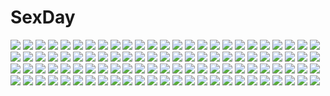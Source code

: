 # SexDay
![](https://konachan.com/image/1c2f3bf9ce5c482d437d71d571be0656/Konachan.com%20-%20301341%20anus%20ass%20bed%20breasts%20brown_eyes%20brown_hair%20condom%20cum%20nipples%20no_bra%20original%20panties%20panty_pull%20penis%20pussy%20short_hair%20uncensored%20underwear.jpg)
![](https://konachan.com/image/68476221e94f3d85d21551831a380fa0/Konachan.com%20-%2037129%20blue%20dress%20glasses%20hat%20iizuka_kazuto%20maruo_masaki%20nanase_narue%20narue_no_sekai%20purple_hair%20sunglasses%20yagi_hajime.jpg)
![](https://konachan.com/image/4b9008d9f93725baf2c54eed5a566569/Konachan.com%20-%2010438%20enma_ai%20jigoku_shoujo.jpg)
![](https://konachan.com/image/b534229c882abc7dd67c1eccf16bf700/Konachan.com%20-%20194728%20anus%20ass%20bath%20choi_mochimazzui%20feathers%20pussy%20rasukaru%20tamako_market%20uncensored%20water.jpg)
![](https://konachan.com/jpeg/340ea5d9e5d320372046be8d53c829ff/Konachan.com%20-%20153974%20blonde_hair%20breast_grab%20breasts%20fumizuki_yukari%20game_cg%20green_eyes%20kayano_misaki%20nipples%20riajuu_bakuhatsu_shiro%20school_uniform.jpg)
![](https://konachan.com/jpeg/ca74e432d588cc499d9ab4ff5d895676/Konachan.com%20-%20152719%20ass%20blonde_hair%20blush%20boku_wa_tomodachi_ga_sukunai%20green_eyes%20kashiwazaki_sena%20long_hair%20transparent%20vector.jpg)
![](https://konachan.com/jpeg/62f4ebd4acba7966e8a634f7dd9844ec/Konachan.com%20-%20134667%20hat%20hoshika_ranoe%20japanese_clothes%20shameimaru_aya%20touhou.jpg)
![](https://konachan.com/image/9a9a0a6554d60a78e0eac5775b536c6c/Konachan.com%20-%2056532%20holysnow%20original.jpg)
![](https://konachan.com/image/968a120ef77dca0d7f0acd3d5e5ff5f2/Konachan.com%20-%2072236%20aqua_eyes%20aqua_hair%20hatsune_miku%20thighhighs%20twintails%20vocaloid.jpg)
![](https://konachan.com/image/0cf446d2c6cee60ce0a7a860b8e05603/Konachan.com%20-%2093794%20axanael%20buu_%28axanael%29%20game_cg%20male%20miso_%28axanael%29%20nitroplus%20sonico%20tsuji_santa.jpg)
![](https://konachan.com/image/31ab1abdf9de313245797b2bb13aaa51/Konachan.com%20-%2048879%20akiyama_mio%20k-on%21%20yori.jpg)
![](https://konachan.com/image/4d5078d62ad17ddda62a2cba511d9851/Konachan.com%20-%2075962%20all_male%20aqua_hair%20armor%20blue_eyes%20cape%20ephraim_%28fire_emblem%29%20fire_emblem%20male%20potassium77%20sky%20spear%20weapon.jpg)
![](https://konachan.com/image/ddc49904c3dd8f04a3f080af673001f2/Konachan.com%20-%20230880%202girls%20asutora%20blush%20bow%20cape%20couch%20dress%20green_eyes%20green_hair%20instrument%20kazami_yuuka%20red_eyes%20short_hair%20socks%20touhou%20violin%20wriggle_nightbug.jpg)
![](https://konachan.com/image/9cd47915f169c4ab5de9f2cac0d5454c/Konachan.com%20-%20268255%20animal_ears%20ball%20flat_chest%20japanese_clothes%20kimono%20loli%20original%20purple_hair%20short_hair%20v-mag%20yellow_eyes.jpg)
![](https://konachan.com/image/373f58c86a696b9ffaeb33c2cf2143ca/Konachan.com%20-%2077330%20bed%20blonde_hair%20edward_elric%20fullmetal_alchemist%20short_hair%20sleeping%20vector%20watermark.jpg)
![](https://konachan.com/jpeg/c91df3d4dfa70fc33ec140e650cc9db5/Konachan.com%20-%2042015%20dress%20horns%20ibuki_suika%20long_hair%20orange_hair%20ribbons%20touhou.jpg)
![](https://konachan.com/image/9ba97a59907a3d7f0f7ceb9234b2b09a/Konachan.com%20-%20224953%20akigumo_%28kancolle%29%20aliasing%20anthropomorphism%20chibi%20fairy_%28kancolle%29%20group%20kantai_collection%20neko_%28yanshoujie%29%20ooyodo_%28kancolle%29%20original.jpg)
![](https://konachan.com/jpeg/a858f1f5ffc8d9b0605b46edeb946237/Konachan.com%20-%20254612%202girls%20amakano%20bicolored_eyes%20blue_eyes%20blush%20bow%20crossover%20green_eyes%20idolmaster%20piromizu%20purple_eyes%20short_hair%20skirt%20takagaki_kaede.jpg)
![](https://konachan.com/jpeg/42f0e655d56d83b653213b96ff73e98d/Konachan.com%20-%20274545%20animal_ears%20blonde_hair%20blush%20breasts%20catgirl%20cyan%20fast-runner-2024%20gradient%20long_hair%20nipples%20orange_eyes%20original%20panties%20ponytail%20tiffy%20underwear.jpg)
![](https://konachan.com/image/0398a2bf47eb880d437ba7fe3a0f3a3d/Konachan.com%20-%20124043%20akiyama_mio%20black_hair%20blonde_hair%20blue_eyes%20brown_eyes%20brown_hair%20guitar%20instrument%20k-on%21%20long_hair%20pantyhose%20short_hair%20shouin%20twintails.jpg)
![](https://konachan.com/image/b0999bf0be3f8c3feb0501261a99caca/Konachan.com%20-%20267969%20anthropomorphism%20bikini%20breasts%20brown_hair%20cameltoe%20flowers%20girls_frontline%20grass%20headband%20long_hair%20ribbons%20swimsuit%20thighhighs%20wsman%20yellow_eyes.jpg)
![](https://konachan.com/image/424a43913e7f3f91cb78bcafda34bc19/Konachan.com%20-%2054890%20excellen_browning%20super_robot_wars.jpg)
![](https://konachan.com/image/9f59cc743db55afd7eb0525894a93919/Konachan.com%20-%2025260%20pani_poni_dash%20serizawa_akane%20white.jpg)
![](https://konachan.com/image/6c4986cd6d82c5946c9ad7eb639b5550/Konachan.com%20-%2020627%20apricot_sakuraba%20bikini%20galaxy_angel%20galaxy_angel_rune%20swimsuit.jpg)
![](https://konachan.com/jpeg/ef82a43bee905d928f3d6cb18ca79726/Konachan.com%20-%20306744%20armor%20ass%20bodysuit%20breasts%20brown%20close%20cropped%20cutesexyrobutts%20dark_skin%20iroha%20no_bra%20samurai_spirits.jpg)
![](https://konachan.com/jpeg/2c7cbbb848d441411effb0f699dd1a5a/Konachan.com%20-%2040230%20minna-dietlinde_wilcke%20strike_witches.jpg)
![](https://konachan.com/jpeg/1be7071e712cb3318a5f9a5a7dbebe8f/Konachan.com%20-%20131044%20black_hair%20fukahire_sanba%20original%20scan%20school_uniform%20sky%20sunset.jpg)
![](https://konachan.com/image/ad7d189b0619aba5d41a3bc452aeefc4/Konachan.com%20-%20233611%20blush%20brown_eyes%20brown_hair%20guitar%20hirasawa_yui%20instrument%20jpeg_artifacts%20k-on%21%20microphone%20nyoronyoro%20school_uniform%20short_hair.jpg)
![](https://konachan.com/jpeg/713cc85a9d703980032977b7f13992d1/Konachan.com%20-%20131547%20aqua_eyes%20blonde_hair%20bow%20dress%20game_cg%20hatsuyuki_sakura%20headdress%20japanese_clothes%20lolita_fashion%20long_hair%20ribbons%20saga_planets%20tears%20white.jpg)
![](https://konachan.com/image/7621374681dc864ff2271ba933d9cae5/Konachan.com%20-%20195297%20akatsuki_%28kancolle%29%20anthropomorphism%20bed%20black_hair%20blue_eyes%20blush%20close%20hat%20kantai_collection%20long_hair%20tachimi_%28basue%29%20tears.jpg)
![](https://konachan.com/image/66ac2bf38f6aa17d8ae5e438dac32bf5/Konachan.com%20-%20224425%20aliasing%20ayase_eri%20bed%20blue_eyes%20blush%20bow%20bra%20breasts%20condom%20cum%20kneehighs%20long_hair%20nipples%20open_shirt%20panties%20ponytail%20sex%20skirt%20tears%20underwear.jpg)
![](https://konachan.com/jpeg/f352d2c53e7c8b5facd7611b6fd8c689/Konachan.com%20-%2079268%20angel_ring%20bed%20blonde_hair%20blue_eyes%20breast_grab%20breasts%20game_cg%20mika_alsted_heine%20moonstone%20nipples%20nude%20tagme.jpg)
![](https://konachan.com/image/85998cd9f226669d1a87b86b0b0a5218/Konachan.com%20-%20102938%20blue_eyes%20houjou_hibiki%20long_hair%20panties%20pink_hair%20precure%20skirt%20suite_precure%20suzume_%28artist%29%20thighhighs%20twintails%20underwear%20upskirt.jpg)
![](https://konachan.com/image/13235ef6fdd8cfe3c8d380cc56ce6d22/Konachan.com%20-%2045552%20dj_max%20tiv%20twins.jpg)
![](https://konachan.com/image/06e558158c9b6ce1e0e0e4289e208e3d/Konachan.com%20-%20164735%20chamber_%28suisei_no_gargantia%29%20jet_yowatari%20striker_%28suisei_no_gargantia%29%20suisei_no_gargantia.jpg)
![](https://konachan.com/jpeg/ae77a51577327bc8b3ef69330e6bc38d/Konachan.com%20-%20101976%20aisaka_tsugumi%20black_hair%20blonde_hair%20brown_hair%20game_cg%20gray_hair%20group%20kudoriya_fuuka%20mikagura_setsu%20red_hair%20renai_saimin%20thighhighs%20tie.jpg)
![](https://konachan.com/image/110e55539ae069f0b2b0de937b1dcccd/Konachan.com%20-%20187088%20anthropomorphism%20blood%20hellshock%20kantai_collection%20yuudachi_%28kancolle%29.jpg)
![](https://konachan.com/image/bbd9e0302653864b70e0b8e0cbf67031/Konachan.com%20-%20215860%20aliasing%20boots%20flowers%20hatsune_miku%20kurisu_takumi%20long_hair%20pink_eyes%20pink_hair%20sakura_miku%20skirt%20thighhighs%20tie%20twintails%20vocaloid%20zettai_ryouiki.jpg)
![](https://konachan.com/jpeg/daf87ec3fd868230937e2727dfd1f708/Konachan.com%20-%20291535%20bra%20breasts%20cameltoe%20cleavage%20close%20long_hair%20open_shirt%20original%20panties%20ramchi%20spread_legs%20underwear.jpg)
![](https://konachan.com/jpeg/1f7f737c8b0f3c18fe5067ca7154f2fd/Konachan.com%20-%20127363%20all_male%20bicolored_eyes%20blonde_hair%20close%20inu_x_boku_ss%20male%20miketsukami_soushi%20morrow%20short_hair%20tagme%20transparent%20vector%20watermark.jpg)
![](https://konachan.com/jpeg/b7c9c650ff98ab11e2797c1d90a0ac8a/Konachan.com%20-%20264635%20brown_hair%20gloves%20gun_gale_online%20hat%20hazuki_%28sutasuta%29%20kohiruimaki_karen%20llenn_%28sao%29%20military%20pink%20pink_eyes%20short_hair%20sword_art_online%20uniform.jpg)
![](https://konachan.com/image/739d86f947744549f2578f5663a10f43/Konachan.com%20-%2071173%20hatsune_miku%20twintails%20vocaloid.jpg)
![](https://konachan.com/image/8bcbea2edd2811dee502e183fd95cfec/Konachan.com%20-%2014325%20tagme.jpg)
![](https://konachan.com/jpeg/7fe3fbb406c87e41a85234e657448bca/Konachan.com%20-%20285282%20aqua_eyes%20bikini%20blonde_hair%20blush%20breasts%20cleavage%20close%20cropped%20hat%20hotto_kan%20long_hair%20ponytail%20sketch%20swimsuit%20waifu2x%20white%20wristwear.jpg)
![](https://konachan.com/jpeg/936f02c05b3fb6653a527d55fcbff7a8/Konachan.com%20-%20297791%20anus%20apron%20ass%20ass_grab%20black_hair%20blue_eyes%20blush%20censored%20erect_nipples%20long_hair%20original%20panties%20panty_pull%20pussy%20spread_pussy%20underwear%20v-mag.jpg)
![](https://konachan.com/jpeg/7d1eb0035d4267fd3b43db1046f3c6e1/Konachan.com%20-%20271271%20animal%20blue_eyes%20blush%20bow%20braids%20breasts%20cat%20couch%20cross%20dress%20long_hair%20necklace%20pantyhose%20ponytail%20ribbons%20sideboob%20undressing%20waifu2x%20wristwear.jpg)
![](https://konachan.com/jpeg/34ae65e72c88a5111a488f731580fcb7/Konachan.com%20-%2075673%20brown_eyes%20brown_hair%20pink.jpg)
![](https://konachan.com/image/b9fee47dd0547903b9b4d440b60bb65b/Konachan.com%20-%2020502%20ghost_in_the_shell%20gun%20kusanagi_motoko%20red_eyes%20weapon.jpg)
![](https://konachan.com/jpeg/5b34af220f4f6cbca6309d2997b8e5b8/Konachan.com%20-%20165491%202girls%20bed%20chikotam%20cropped%20eden%20elica%20garter%20garter_belt%20minori%20scan%20shion%20stockings%20thighhighs%20yuri.jpg)
![](https://konachan.com/image/4642aec6ba6d4ced8b3dd020da9ea3a9/Konachan.com%20-%20101082%20black_rock_shooter%20edenfox%20kuroi_mato%20watermark.jpg)
![](https://konachan.com/jpeg/49768129bf377130cfb8afbe8af71ae2/Konachan.com%20-%20301962%20bodysuit%20breasts%20cape%20cleavage%20hidezi%20honkai_impact%20murata_himeko%20red_hair%20short_hair%20sword%20weapon%20yellow_eyes.jpg)
![](https://konachan.com/image/0051b041fa2a48d529a63cb323a7338c/Konachan.com%20-%2020669%20glasses%20hyuuga_kizuna%20natsume_remon%20strawberry_panic.jpg)
![](https://konachan.com/jpeg/8dc92e3fdf46a8846d64108f60e7b8bd/Konachan.com%20-%20244197%20cirno%20fairy%20morino_hon%20touhou%20vector%20wings.jpg)
![](https://konachan.com/image/96cb573640032e0db13a4497af0c35bd/Konachan.com%20-%2043457%20black%20brown_eyes%20brown_hair%20chain%20collar%20cross%20gothic%20long_hair%20ruroo%20skirt%20tagme%20tattoo%20thighhighs%20watermark%20weapon.jpg)
![](https://konachan.com/jpeg/d18fc9803de68a3a04af8fe8c9e5781c/Konachan.com%20-%20187039%20baka_moe_heart_ni_ai_wo_komete%21%20game_cg%20makoto_%28artist%29%20praline%20purple_eyes%20short_hair%20yamanaka_kurumi.jpg)
![](https://konachan.com/image/cfadbda45bd0eedd77b645a2525deebe/Konachan.com%20-%2010557%20apron%20blush%20ermin_%28tears_to_tiara%29%20glasses%20grass%20pink_hair%20red_eyes%20ribbons%20socks%20tears_to_tiara%20tree.jpg)
![](https://konachan.com/image/60ccf9e9a1f496e0c5580f69f43b1630/Konachan.com%20-%2058162%20bakemonogatari%20monogatari_%28series%29%20senjougahara_hitagi.jpg)
![](https://konachan.com/image/b1b4ab99134b8dd721a8ff907b894f84/Konachan.com%20-%2060522%20cantarella_%28vocaloid%29%20cendrillon_%28vocaloid%29%20hatsune_miku%20suzushiro%20vocaloid.jpg)
![](https://konachan.com/jpeg/0f7a8dd2a1432a6232b165aff9cf9ff5/Konachan.com%20-%20234638%20blonde_hair%20close%20gradient%20long_hair%20red_eyes%20sakura-sou_no_pet_na_kanojo%20shiina_mashiro%20vector.jpg)
![](https://konachan.com/image/6d7fda25345d0a91a6bb6909ffc38e45/Konachan.com%20-%2056159%20lala_satalin_deviluke%20to_love_ru.jpg)
![](https://konachan.com/image/154c6627795be5c9ea934f1d4669ad53/Konachan.com%20-%20210393%20anthropomorphism%20bed%20blush%20breasts%20cum%20gloves%20hagikaze_%28kancolle%29%20kantai_collection%20kuro_chairo_no_neko%20nipples%20sex%20wink.jpg)
![](https://konachan.com/image/ec5ee6db42ca8dc9d4351f6d723c7d56/Konachan.com%20-%2033851%20kitsu_chiri%20sayonara_zetsubou_sensei.jpg)
![](https://konachan.com/image/af9115ae03331059c6d72773163cf074/Konachan.com%20-%20283715%20blush%20cameltoe%20loli%20lyricbox%20original%20panties%20racer_%28magnet%29%20spread_legs%20thighhighs%20underwear.jpg)
![](https://konachan.com/image/7a61321f2ca67ca8c26700993d4ed172/Konachan.com%20-%20170998%20dark%20loundraw%20original%20scenic%20signed%20silhouette.jpg)
![](https://konachan.com/image/ebb00c19f4cf58f4c34a7497342477cd/Konachan.com%20-%20257308%20bell%20bow%20christmas%20dark_skin%20fate_grand_order%20fate_%28series%29%20hat%20horns%20navel%20panties%20purple_eyes%20purple_hair%20short_hair%20thighhighs%20underwear.jpg)
![](https://konachan.com/image/6acb80110a652509cd1fe511bc4ca63b/Konachan.com%20-%20202444%20okuto%20original.jpg)
![](https://konachan.com/image/e07de38677dd301736e7a7017d6464b7/Konachan.com%20-%206455%20glasses%20maria-sama_ga_miteru%20matsudaira_touko%20red%20red_hair%20shingo_%28missing_link%29.jpg)
![](https://konachan.com/jpeg/117d69db54b77c3c3cd36b7a5d3822d6/Konachan.com%20-%20155964%20bottle_miku%20hatsune_miku%20vocaloid.jpg)
![](https://konachan.com/image/d34b812790ddd420f7f2713d0e7c1455/Konachan.com%20-%20140136%20barefoot%20beach%20bikini%20breasts%20cleavage%20d_chara_mail%20dmm%20food%20ice_cream%20shiratama%20swimsuit%20twintails.jpg)
![](https://konachan.com/image/37928e155dcdbaf54b784a2dd0ea5ebe/Konachan.com%20-%20182661%202girls%20blonde_hair%20blush%20gengetsu_chihiro%20green_eyes%20green_hair%20japanese_clothes%20kochiya_sanae%20miko%20moriya_suwako%20purple_eyes%20touhou%20water%20wet.jpg)
![](https://konachan.com/image/85348cec3bd5c2765586c38c6235cc06/Konachan.com%20-%2014444%20after%20after_sweet_kiss%20blue_hair%20breasts%20chihaya_miyuki%20cleavage%20dress%20long_hair%20purple_eyes%20taka_tony.jpg)
![](https://konachan.com/image/4080bf38c7bf98da6fc5fe15aab38d2c/Konachan.com%20-%20111005%20hina_asuka%20memories_off%20tagme_%28character%29%20tohmine_ririsu.jpg)
![](https://konachan.com/image/390dccb9c843d070c6bd15fb0b8ac577/Konachan.com%20-%2079925%20black_rock_shooter%20kuroi_mato%20shuiyituzi.jpg)
![](https://konachan.com/jpeg/00a824c08ff6284293be38a450382947/Konachan.com%20-%20229889%20asami_asami%20black_hair%20blush%20bra%20breasts%20brown_eyes%20long_hair%20navel%20nipples%20original%20school_uniform%20see_through%20underwear%20undressing%20wet%20white.jpg)
![](https://konachan.com/jpeg/d5e40a18cd5cf3acab498824cba95f7e/Konachan.com%20-%20182152%20eufonie%20game_cg%20hibiki_%28koiken_otome%29%20japanese_clothes%20koiken_otome%20koiken_otome_revive%20red_eyes%20tateha%20white_hair%20yukata.jpg)
![](https://konachan.com/image/1488d13a98500291da7783274e7df2f8/Konachan.com%20-%20292543%20azur_lane%20blue_eyes%20blush%20braids%20breasts%20chain%20cleavage%20dress%20flowers%20gloves%20group%20hat%20headband%20logo%20loli%20long_hair%20maid%20ponytail%20red_eyes%20yume_ou.jpg)
![](https://konachan.com/image/4b407a1d9175fca7fdba5d2ddfad9860/Konachan.com%20-%2044448%20card_captor_sakura%20daidouji_tomoyo%20kinomoto_sakura%20moonknives.jpg)
![](https://konachan.com/jpeg/de08e05d6e6ae46965dfe960c7ffecd4/Konachan.com%20-%20284298%20brown_eyes%20brown_hair%20building%20city%20original%20rain%20school_uniform%20short_hair%20umbrella%20water%20watermark%20yu_ni_t.jpg)
![](https://konachan.com/image/bc96e5e05ad8e7c4725d878f6511b871/Konachan.com%20-%20115416%20bed%20breasts%20elbow_gloves%20garter_belt%20gloves%20idolmaster%20miura_azusa%20nipples%20nozomi-y%20panties%20short_hair%20stockings%20underwear%20wedding_attire.jpg)
![](https://konachan.com/jpeg/8afab091077f28b8ab718acb40ed1f6f/Konachan.com%20-%20214244%20black_hair%20game_cg%20green_eyes%20itsumi_%28sakura_santa%29%20long_hair%20sakura_santa%20school_swimsuit%20swimsuit%20tagme_%28artist%29.jpg)
![](https://konachan.com/image/873c95cc09a291f41f25c42a5645f85e/Konachan.com%20-%20124717%20aircraft%20aqua_eyes%20aqua_hair%20chain%20glorious_world_%28vocaloid%29%20hatsune_miku%20headphones%20long_hair%20skirt%20thighhighs%20twintails%20vocaloid%20weapon.jpg)
![](https://konachan.com/jpeg/8de17349b13cbd6575d8b82dafd4fc5f/Konachan.com%20-%2045860%20hiiragi_tsukasa%20lucky_star.jpg)
![](https://konachan.com/image/f7a4f26c5dddaf1778a50a122c6f1aca/Konachan.com%20-%20300642%20capriccio%20crown%20gray_eyes%20gray_hair%20horns%20loli%20original%20school_uniform%20short_hair%20twintails%20watermark%20white.jpg)
![](https://konachan.com/image/4357ec6dab81520b7e5fa80ddcdbdb62/Konachan.com%20-%20289728%20aliasing%20blush%20bow%20bra%20braids%20breasts%20cleavage%20gloves%20headdress%20hololive%20long_hair%20necklace%20nopan%20panties%20purple_eyes%20thighhighs%20twintails%20underwear.jpg)
![](https://konachan.com/image/ce7811916ad5597589e565539cf10bad/Konachan.com%20-%20172627%20black_eyes%20black_hair%20brown_eyes%20brown_hair%20genderswap%20kirigaya_kazuto%20long_hair%20skirt%20sword_art_online%20thighhighs%20yuuki_asuna%20zhang_xiao_bo.jpg)
![](https://konachan.com/image/36d2b4bde4f289085cabb0a3f02c67aa/Konachan.com%20-%20296951%20brown_eyes%20japanese_clothes%20kimono%20long_hair%20original%20pabo%20petals%20purple_hair%20ribbons%20short_hair%20water.jpg)
![](https://konachan.com/image/99f2914b5390f9a8bf310d6767bbf819/Konachan.com%20-%20252081%20close%20hatsune_miku%20kieed%20vocaloid.jpg)
![](https://konachan.com/jpeg/00b0f3bc5e367a3ada4fc2f34293442e/Konachan.com%20-%20253081%20anus%20bed%20blush%20breasts%20brown_hair%20bubuzuke%20censored%20cunnilingus%20game_cg%20long_hair%20male%20navel%20nipples%20nude%20pubic_hair%20pussy%20spread_legs%20wet.jpg)
![](https://konachan.com/image/c43b931d271734f8e1aa320a73e39e38/Konachan.com%20-%20280905%202girls%20black_hair%20blush%20breasts%20brown_eyes%20gray_eyes%20gray_hair%20headband%20long_hair%20navel%20nipples%20pallad%20panties%20panty_pull%20ponytail%20topless%20underwear.jpg)
![](https://konachan.com/jpeg/93bf0dbf7a13a9ec44b14456ab426b1a/Konachan.com%20-%20292045%20all_male%20clouds%20hoodie%20male%20mocha_%28cotton%29%20original%20ruins%20signed%20sky.jpg)
![](https://konachan.com/jpeg/6dc258b7d927b6db957dd8b098d3a0b0/Konachan.com%20-%20185676%20anthropomorphism%20blush%20fairy_%28kancolle%29%20group%20hibiki_%28kancolle%29%20kantai_collection%20school_uniform%20skirt%20sleeping%20sukage%20thighhighs%20zuikaku_%28kancolle%29.jpg)
![](https://konachan.com/jpeg/49f3735f16704d435b633fccad3944d9/Konachan.com%20-%20230455%20blush%20brown_eyes%20brown_hair%20clouds%20long_hair%20original%20sarekoube%20school_uniform%20skirt%20sky.jpg)
![](https://konachan.com/image/f85bbceaf1cfefee4e06ec97c28ed1c6/Konachan.com%20-%20104213%20clouds%20megatruh%20original%20scenic%20sky.jpg)
![](https://konachan.com/image/6156674cb69a4761c74de2bda32f96b0/Konachan.com%20-%20144336%20blue_eyes%20blush%20bow%20gloves%20hatsune_miku%20massala%20snow%20twintails%20vocaloid%20white_hair%20yuki_miku.jpg)
![](https://konachan.com/image/2b857049a02010d2a641f0701e70ad24/Konachan.com%20-%2028664%20breasts%20censored%20chu_x_chu%20cum%20game_cg%20nipples%20nude%20unisonshift.jpg)
![](https://konachan.com/image/14354d3dcdf704bef756738a9fbe8a4a/Konachan.com%20-%2032567%20brown_eyes%20brown_hair%20clouds%20grass%20heulfryn%20mabinogi%20short_hair%20sky%20tagme%20tree.jpg)
![](https://konachan.com/image/8f5a2361795e7889d0df902186cc96b4/Konachan.com%20-%20159103%20aqua_eyes%20blue_hair%20crossover%20kawashiro_nitori%20mecha%20nishiuri%20starcraft%20touhou.jpg)
![](https://konachan.com/jpeg/107bccfc46f871e37d041ca6d361be05/Konachan.com%20-%20195362%20animal_ears%20brown_hair%20catgirl%20green_eyes%20idolmaster%20idolmaster_cinderella_girls%20long_hair%20school_uniform%20shibuya_rin%20sukemyon%20tail%20thighhighs%20white.jpg)
![](https://konachan.com/image/76857da3d17d5caf8eddfbdb32f5a1ff/Konachan.com%20-%2036126%20clannad%20sunohara_mei.jpg)
![](https://konachan.com/image/11da132ce1b2cae57d15a9746e5e714b/Konachan.com%20-%2063822%20barefoot%20beach%20black_hair%20blue_hair%20blush%20favorite%20food%20fruit%20game_cg%20group%20long_hair%20pink_hair%20ribbons%20short_hair%20swimsuit%20umbrella%20watermelon.jpg)
